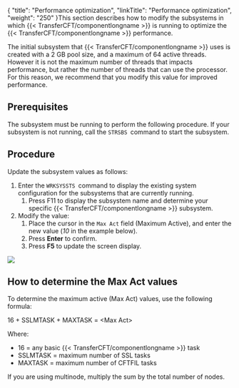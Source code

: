{
    "title": "Performance optimization",
    "linkTitle": "Performance optimization",
    "weight": "250"
}This section describes how to modify the subsystems in which {{< TransferCFT/componentlongname  >}} is running to optimize the {{< TransferCFT/componentlongname  >}} performance.

The initial subsystem that {{< TransferCFT/componentlongname  >}} uses is created with a 2 GB pool size, and a maximum of 64 active threads. However it is not the maximum number of threads that impacts performance, but rather the number of threads that can use the processor. For this reason, we recommend that you modify this value for improved performance.

## Prerequisites

The subsystem must be running to perform the following procedure. If your subsystem is not running, call the `STRSBS `command to start the subsystem.

## Procedure

Update the subsystem values as follows:

1. Enter the `WRKSYSSTS `command to display the existing system configuration for the subsystems that are currently running.
    1.  Press F11 to display the subsystem name and determine your specific {{< TransferCFT/componentlongname >}} subsystem.
1. Modify the value:
    1.  Place the cursor in the `Max Act` field (Maximum Active), and enter the new value (*10* in the example below).
    2.  Press **Enter** to confirm.
    3.  Press **F5** to update the screen display.

![]($1)

## How to determine the **Max Act** values

To determine the maximum active (Max Act) values, use the following formula:

16 + SSLMTASK + MAXTASK = &lt;Max Act>

Where:

- 16 = any basic {{< TransferCFT/componentlongname >}} task
- SSLMTASK = maximum number of SSL tasks
- MAXTASK = maximum number of CFTFIL tasks

If you are using multinode, multiply the sum by the total number of nodes.
